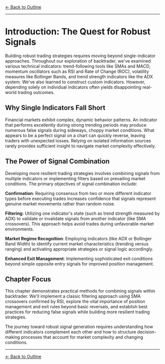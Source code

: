 [← Back to Outline](../outline.md)

---

# Introduction: The Quest for Robust Signals

Building robust trading strategies requires moving beyond single-indicator approaches. Throughout our exploration of backtrader, we've examined various technical indicators: trend-following tools like SMAs and MACD, momentum oscillators such as RSI and Rate of Change (ROC), volatility measures like Bollinger Bands, and trend strength indicators like the ADX system. We've also learned to construct custom indicators. However, depending solely on individual indicators often yields disappointing real-world trading outcomes.

## Why Single Indicators Fall Short

Financial markets exhibit complex, dynamic behavior patterns. An indicator that performs excellently during strong trending periods may produce numerous false signals during sideways, choppy market conditions. What appears to be a perfect signal on a chart can quickly reverse, leaving traders with unexpected losses. Relying on isolated information sources rarely provides sufficient insight to navigate market complexity effectively.

## The Power of Signal Combination

Developing more resilient trading strategies involves combining signals from multiple indicators or implementing filters based on prevailing market conditions. The primary objectives of signal combination include:

**Confirmation**: Requiring consensus from two or more different indicator types before executing trades increases confidence that signals represent genuine market movements rather than random noise.

**Filtering**: Utilizing one indicator's state (such as trend strength measured by ADX) to validate or invalidate signals from another indicator (like SMA crossovers). This approach helps avoid trades during unfavorable market environments.

**Market Regime Recognition**: Employing indicators (like ADX or Bollinger Band Width) to identify current market characteristics (trending versus ranging) and activating appropriate strategies or signal logic accordingly.

**Enhanced Exit Management**: Implementing sophisticated exit conditions beyond simple opposite entry signals for improved position management.

## Chapter Focus

This chapter demonstrates practical methods for combining signals within backtrader. We'll implement a classic filtering approach using SMA crossovers confirmed by RSI, explore the vital importance of position management and exit rules beyond basic reversals, and establish best practices for reducing false signals while building more resilient trading strategies.

The journey toward robust signal generation requires understanding how different indicators complement each other and how to structure decision-making processes that account for market complexity and changing conditions.


---

[← Back to Outline](../outline.md)